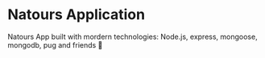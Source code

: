 # Natours Application

Natours App built with mordern technologies: Node.js, express, mongoose, mongodb, pug and friends 💚
